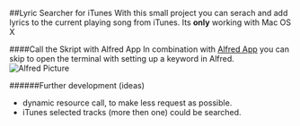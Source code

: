 ##Lyric Searcher for iTunes
With this small project you can serach and add lyrics to the current playing song from iTunes. Its **only** working with Mac OS X

####Call the Skript with Alfred App
In combination with [Alfred App][alfred] you can skip to open the terminal with setting up a keyword in Alfred.  
![Alfred Picture](https://raw.github.com/iNeedCode/serach-for-lyrics/master/alfred_app.jpg "Alfred shell config")

######Further development (ideas)
  - dynamic resource call, to make less request as possible.
  - iTunes selected tracks (more then one) could be searched.

[alfred]: http://www.alfredapp.com/